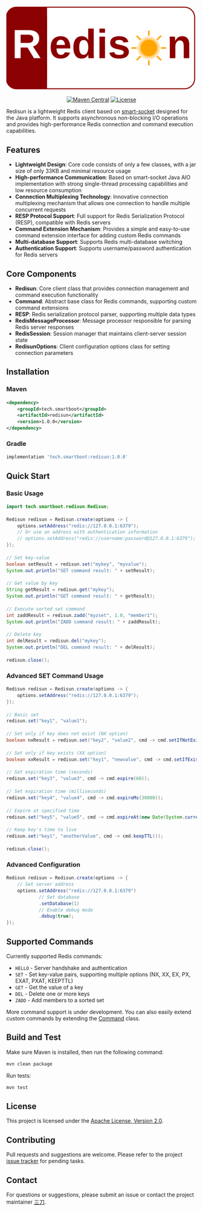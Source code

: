 ![](./logo.svg)

<div align="center">

[![Maven Central](https://img.shields.io/maven-central/v/tech.smartboot/redisun)](https://central.sonatype.com/artifact/tech.smartboot/redisun)
[![License](https://img.shields.io/badge/license-Apache%202-blue.svg)](https://github.com/smartboot/redisun/blob/master/LICENSE)

</div>

Redisun is a lightweight Redis client based on [smart-socket](https://github.com/smartboot/smart-socket) designed for the Java platform. It supports asynchronous non-blocking I/O operations and provides high-performance Redis connection and command execution capabilities.

## Features

- **Lightweight Design**: Core code consists of only a few classes, with a jar size of only 33KB and minimal resource usage
- **High-performance Communication**: Based on smart-socket Java AIO implementation with strong single-thread processing capabilities and low resource consumption
- **Connection Multiplexing Technology**: Innovative connection multiplexing mechanism that allows one connection to handle multiple concurrent requests
- **RESP Protocol Support**: Full support for Redis Serialization Protocol (RESP), compatible with Redis servers
- **Command Extension Mechanism**: Provides a simple and easy-to-use command extension interface for adding custom Redis commands
- **Multi-database Support**: Supports Redis multi-database switching
- **Authentication Support**: Supports username/password authentication for Redis servers

## Core Components

- **Redisun**: Core client class that provides connection management and command execution functionality
- **Command**: Abstract base class for Redis commands, supporting custom command extensions
- **RESP**: Redis serialization protocol parser, supporting multiple data types
- **RedisMessageProcessor**: Message processor responsible for parsing Redis server responses
- **RedisSession**: Session manager that maintains client-server session state
- **RedisunOptions**: Client configuration options class for setting connection parameters

## Installation

### Maven

```xml
<dependency>
    <groupId>tech.smartboot</groupId>
    <artifactId>redisun</artifactId>
    <version>1.0.0</version>
</dependency>
```

### Gradle

```gradle
implementation 'tech.smartboot:redisun:1.0.0'
```

## Quick Start

### Basic Usage

```java
import tech.smartboot.redisun.Redisun;

Redisun redisun = Redisun.create(options -> {
    options.setAddress("redis://127.0.0.1:6379");
    // Or use an address with authentication information
    // options.setAddress("redis://username:password@127.0.0.1:6379");
});

// Set key-value
boolean setResult = redisun.set("mykey", "myvalue");
System.out.println("SET command result: " + setResult);

// Get value by key
String getResult = redisun.get("mykey");
System.out.println("GET command result: " + getResult);

// Execute sorted set command
int zaddResult = redisun.zadd("myzset", 1.0, "member1");
System.out.println("ZADD command result: " + zaddResult);

// Delete key
int delResult = redisun.del("mykey");
System.out.println("DEL command result: " + delResult);

redisun.close();
```

### Advanced SET Command Usage

```java
Redisun redisun = Redisun.create(options -> {
    options.setAddress("redis://127.0.0.1:6379");
});

// Basic set
redisun.set("key1", "value1");

// Set only if key does not exist (NX option)
boolean nxResult = redisun.set("key2", "value2", cmd -> cmd.setIfNotExists());

// Set only if key exists (XX option)
boolean xxResult = redisun.set("key1", "newvalue", cmd -> cmd.setIfExists());

// Set expiration time (seconds)
redisun.set("key3", "value3", cmd -> cmd.expire(60));

// Set expiration time (milliseconds)
redisun.set("key4", "value4", cmd -> cmd.expireMs(30000));

// Expire at specified time
redisun.set("key5", "value5", cmd -> cmd.expireAt(new Date(System.currentTimeMillis() + 60000)));

// Keep key's time to live
redisun.set("key1", "anotherValue", cmd -> cmd.keepTTL());

redisun.close();
```

### Advanced Configuration

```java
Redisun redisun = Redisun.create(options -> {
    // Set server address
    options.setAddress("redis://127.0.0.1:6379")
            // Set database
            .setDatabase(1)
            // Enable debug mode
            .debug(true);
});
```

## Supported Commands

Currently supported Redis commands:

- `HELLO` - Server handshake and authentication
- `SET` - Set key-value pairs, supporting multiple options (NX, XX, EX, PX, EXAT, PXAT, KEEPTTL)
- `GET` - Get the value of a key
- `DEL` - Delete one or more keys
- `ZADD` - Add members to a sorted set

More command support is under development. You can also easily extend custom commands by extending the [Command](src/main/java/tech/smartboot/redisun/Command.java) class.

## Build and Test

Make sure Maven is installed, then run the following command:

```bash
mvn clean package
```

Run tests:

```bash
mvn test
```

## License

This project is licensed under the [Apache License, Version 2.0](http://www.apache.org/licenses/LICENSE-2.0.txt).

## Contributing

Pull requests and suggestions are welcome. Please refer to the project [issue tracker](https://github.com/smartboot/redisun/issues) for pending tasks.

## Contact

For questions or suggestions, please submit an issue or contact the project maintainer [三刀](https://github.com/smartdms).